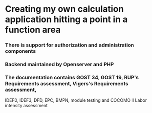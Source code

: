 # Creating my own calculation application hitting a point in a function area
### There is support for authorization and administration components
### Backend maintained by Openserver and PHP
### The documentation contains GOST 34, GOST 19, RUP's Requirements assessment, Vigers's Requirements assessment,
IDEF0, IDEF3, DFD, EPC, BMPN, module testing and COCOMO II Labor intensity assessment  
